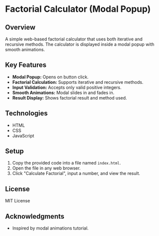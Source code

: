 # Factorial Calculator (Modal Popup)

## Overview
A simple web-based factorial calculator that uses both iterative and recursive methods. The calculator is displayed inside a modal popup with smooth animations.

## Key Features
- **Modal Popup:** Opens on button click.
- **Factorial Calculation:** Supports iterative and recursive methods.
- **Input Validation:** Accepts only valid positive integers.
- **Smooth Animations:** Modal slides in and fades in.
- **Result Display:** Shows factorial result and method used.

## Technologies
- HTML
- CSS
- JavaScript

## Setup
1. Copy the provided code into a file named `index.html`.
2. Open the file in any web browser.
3. Click "Calculate Factorial", input a number, and view the result.

## License
MIT License

## Acknowledgments
- Inspired by modal animations tutorial.
